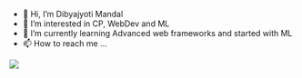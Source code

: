 - 👋 Hi, I’m Dibyajyoti Mandal 
- 👀 I’m interested in CP, WebDev and ML
- 🌱 I’m currently learning Advanced web frameworks and started with ML
- 📫 How to reach me ...


![](https://komarev.com/ghpvc/?username=your-github-username)
<!---
cookiejar2104/cookiejar2104 is a ✨ special ✨ repository because its `README.md` (this file) appears on your GitHub profile.
You can click the Preview link to take a look at your changes.
--->
